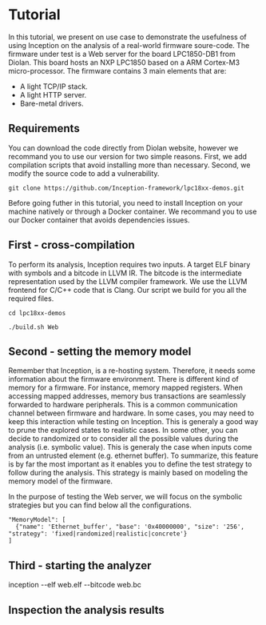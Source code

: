 # Tutorial

In this tutorial, we present on use case to demonstrate the usefulness of using Inception on the analysis of a real-world firmware soure-code.
The firmware under test is a Web server for the board LPC1850-DB1 from Diolan. This board hosts an NXP LPC1850 based on a ARM Cortex-M3 micro-processor. 
The firmware contains 3 main elements that are:

* A light TCP/IP stack.
* A light HTTP server.
* Bare-metal drivers.

## Requirements 

You can download the code directly from Diolan website, however we recommand you to use our version for two simple reasons.
First, we add compilation scripts that avoid installing more than necessary. Second, we modify the source code to add a vulnerability.

```
git clone https://github.com/Inception-framework/lpc18xx-demos.git
```

Before going futher in this tutorial, you need to install Inception on your machine natively or through a Docker container.
We recommand you to use our Docker container that avoids dependencies issues.

## First - cross-compilation

To perform its analysis, Inception requires two inputs. A target ELF binary with symbols and a bitcode in LLVM IR. 
The bitcode is the intermediate representation used by the LLVM compiler framework.
We use the LLVM frontend for C/C++ code that is Clang. Our script we build for you all the required files.

```
cd lpc18xx-demos

./build.sh Web
```

## Second - setting the memory model

Remember that Inception, is a re-hosting system. Therefore, it needs some information about the firmware environment.
There is different kind of memory for a firmware. For instance, memory mapped registers. When accessing mapped addresses, 
memory bus transactions are seamlessly forwarded to hardware peripherals. 
This is a common communication channel between firmware and hardware.
In some cases, you may need to keep this interaction while testing on Inception. 
This is generaly a good way to prune the explored states to realistic cases. 
In some other, you can decide to randomized or to consider all the possible values during the analysis (i.e. symbolic value).
This is generaly the case when inputs come from an untrusted element (e.g. ethernet buffer).
To summarize, this feature is by far the most important as it enables you to define the test strategy to follow during the analysis.
This strategy is mainly based on modeling the memory model of the firmware.

In the purpose of testing the Web server, we will focus on the symbolic strategies but you can find below all the configurations.

```
"MemoryModel": [
  {"name": 'Ethernet_buffer', "base": '0x40000000', "size": '256', "strategy": 'fixed|randomized|realistic|concrete'}
]
```

## Third - starting the analyzer

inception --elf web.elf --bitcode web.bc 

## Inspection the analysis results



